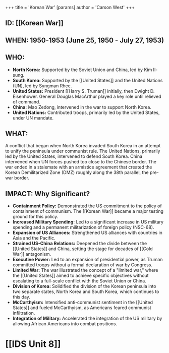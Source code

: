 +++
 title = 'Korean War'
[params]
	author = 'Carson West'
+++
## ID: [[Korean War]] 
## WHEN: 1950-1953 (June 25, 1950 - July 27, 1953)

## WHO:
*   **North Korea:** Supported by the Soviet Union and China, led by Kim Il-sung.
*   **South Korea:** Supported by the [[United States]] and the United Nations (UN), led by Syngman Rhee.
*   **United States:** President [[Harry S. Truman]] initially, then Dwight D. Eisenhower. General Douglas MacArthur played a key role until relieved of command.
*   **China:** Mao Zedong, intervened in the war to support North Korea.
*   **United Nations:** Contributed troops, primarily led by the United States, under UN mandate.

## WHAT:

A conflict that began when North Korea invaded South Korea in an attempt to unify the peninsula under communist rule. The United Nations, primarily led by the United States, intervened to defend South Korea.  China intervened when UN forces pushed too close to the Chinese border. The war ended in a stalemate with an armistice agreement that created the Korean Demilitarized Zone (DMZ) roughly along the 38th parallel, the pre-war border.

## IMPACT: Why Significant?
*   **Containment Policy:**  Demonstrated the US commitment to the policy of containment of communism.  The [[Korean War]] became a major testing ground for this policy.
*   **Increased Military Spending:** Led to a significant increase in US military spending and a permanent militarization of foreign policy (NSC-68).
*   **Expansion of US Alliances:** Strengthened US alliances with countries in Asia and the Pacific.
*   **Strained US-China Relations:** Deepened the divide between the [[United States]] and China, setting the stage for decades of [[Cold War]] antagonism.
*   **Executive Power:** Led to an expansion of presidential power, as Truman committed troops without a formal declaration of war by Congress.
*   **Limited War:** The war illustrated the concept of a "limited war," where the [[United States]] aimed to achieve specific objectives without escalating to a full-scale conflict with the Soviet Union or China.
*   **Division of Korea:** Solidified the division of the Korean peninsula into two separate states, North Korea and South Korea, which continues to this day.
*   **McCarthyism:** Intensified anti-communist sentiment in the [[United States]] and fueled McCarthyism, as Americans feared communist infiltration.
*   **Integration of Military:** Accelerated the integration of the US military by allowing African Americans into combat positions.

# [[IDS Unit 8]]